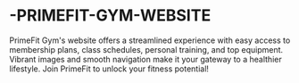 # -PRIMEFIT-GYM-WEBSITE
PrimeFit Gym's website offers a streamlined experience with easy access to membership plans, class schedules, personal training, and top equipment. Vibrant images and smooth navigation make it your gateway to a healthier lifestyle. Join PrimeFit to unlock your fitness potential!
